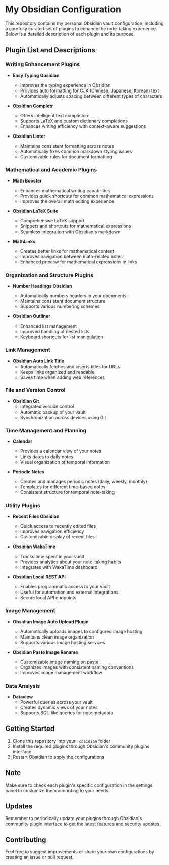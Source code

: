 # My Obsidian Configuration

This repository contains my personal Obsidian vault configuration, including a carefully curated set of plugins to enhance the note-taking experience. Below is a detailed description of each plugin and its purpose.

## Plugin List and Descriptions

### Writing Enhancement Plugins

- **Easy Typing Obsidian**
  - Improves the typing experience in Obsidian
  - Provides auto formatting for CJK (Chinese, Japanese, Korean) text
  - Automatically adjusts spacing between different types of characters

- **Obsidian Completr**
  - Offers intelligent text completion
  - Supports LaTeX and custom dictionary completions
  - Enhances writing efficiency with context-aware suggestions

- **Obsidian Linter**
  - Maintains consistent formatting across notes
  - Automatically fixes common markdown styling issues
  - Customizable rules for document formatting

### Mathematical and Academic Plugins

- **Math Booster**
  - Enhances mathematical writing capabilities
  - Provides quick shortcuts for common mathematical expressions
  - Improves the overall math editing experience

- **Obsidian LaTeX Suite**
  - Comprehensive LaTeX support
  - Snippets and shortcuts for mathematical expressions
  - Seamless integration with Obsidian's markdown

- **MathLinks**
  - Creates better links for mathematical content
  - Improves navigation between math-related notes
  - Enhanced preview for mathematical expressions in links

### Organization and Structure Plugins

- **Number Headings Obsidian**
  - Automatically numbers headers in your documents
  - Maintains consistent document structure
  - Supports various numbering schemes

- **Obsidian Outliner**
  - Enhanced list management
  - Improved handling of nested lists
  - Keyboard shortcuts for list manipulation

### Link Management

- **Obsidian Auto Link Title**
  - Automatically fetches and inserts titles for URLs
  - Keeps links organized and readable
  - Saves time when adding web references

### File and Version Control

- **Obsidian Git**
  - Integrated version control
  - Automatic backup of your vault
  - Synchronization across devices using Git

### Time Management and Planning

- **Calendar**
  - Provides a calendar view of your notes
  - Links dates to daily notes
  - Visual organization of temporal information

- **Periodic Notes**
  - Creates and manages periodic notes (daily, weekly, monthly)
  - Templates for different time-based notes
  - Consistent structure for temporal note-taking

### Utility Plugins

- **Recent Files Obsidian**
  - Quick access to recently edited files
  - Improves navigation efficiency
  - Customizable display of recent files

- **Obsidian WakaTime**
  - Tracks time spent in your vault
  - Provides analytics about your note-taking habits
  - Integrates with WakaTime dashboard

- **Obsidian Local REST API**
  - Enables programmatic access to your vault
  - Useful for automation and external integrations
  - Secure local API endpoints

### Image Management

- **Obsidian Image Auto Upload Plugin**
  - Automatically uploads images to configured image hosting
  - Maintains clean image organization
  - Supports various image hosting services

- **Obsidian Paste Image Rename**
  - Customizable image naming on paste
  - Organizes images with consistent naming conventions
  - Improves image management workflow

### Data Analysis

- **Dataview**
  - Powerful queries across your vault
  - Creates dynamic views of your notes
  - Supports SQL-like queries for note metadata

## Getting Started

1. Clone this repository into your `.obsidian` folder
2. Install the required plugins through Obsidian's community plugins interface
3. Restart Obsidian to apply the configurations

## Note

Make sure to check each plugin's specific configuration in the settings panel to customize them according to your needs.

## Updates

Remember to periodically update your plugins through Obsidian's community plugin interface to get the latest features and security updates.

## Contributing

Feel free to suggest improvements or share your own configurations by creating an issue or pull request.